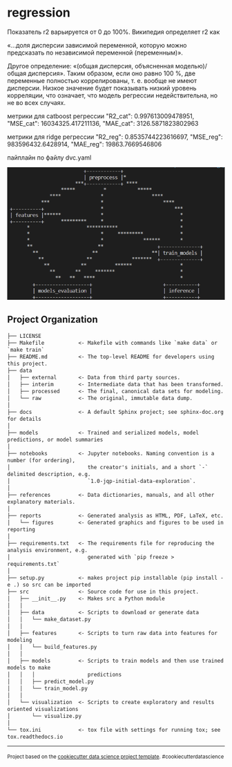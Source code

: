 regression
==============================

Показатель r2 варьируется от 0 до 100%. Википедия определяет r2 как

«…доля дисперсии зависимой переменной, которую можно предсказать по независимой переменной (переменным)».

Другое определение: «(общая дисперсия, объясненная моделью)/общая дисперсия». Таким образом, если оно равно 100 %, две переменные полностью коррелированы, т. е. вообще не имеют дисперсии. Низкое значение будет показывать низкий уровень корреляции, что означает, что модель регрессии недействительна, но не во всех случаях. 

метрики для catboost регрессии 
"R2_cat": 0.997613009478951, "MSE_cat": 16034325.417211136, "MAE_cat": 3126.5871823802963

метрики для ridge регрессии 
"R2_reg": 0.8535744223616697, "MSE_reg": 983596432.6428914, "MAE_reg": 19863.7669546806

пайплайн по файлу dvc.yaml

![dvc_pipeline](dvc_pipeline.png)

Project Organization
------------

    ├── LICENSE
    ├── Makefile           <- Makefile with commands like `make data` or `make train`
    ├── README.md          <- The top-level README for developers using this project.
    ├── data
    │   ├── external       <- Data from third party sources.
    │   ├── interim        <- Intermediate data that has been transformed.
    │   ├── processed      <- The final, canonical data sets for modeling.
    │   └── raw            <- The original, immutable data dump.
    │
    ├── docs               <- A default Sphinx project; see sphinx-doc.org for details
    │
    ├── models             <- Trained and serialized models, model predictions, or model summaries
    │
    ├── notebooks          <- Jupyter notebooks. Naming convention is a number (for ordering),
    │                         the creator's initials, and a short `-` delimited description, e.g.
    │                         `1.0-jqp-initial-data-exploration`.
    │
    ├── references         <- Data dictionaries, manuals, and all other explanatory materials.
    │
    ├── reports            <- Generated analysis as HTML, PDF, LaTeX, etc.
    │   └── figures        <- Generated graphics and figures to be used in reporting
    │
    ├── requirements.txt   <- The requirements file for reproducing the analysis environment, e.g.
    │                         generated with `pip freeze > requirements.txt`
    │
    ├── setup.py           <- makes project pip installable (pip install -e .) so src can be imported
    ├── src                <- Source code for use in this project.
    │   ├── __init__.py    <- Makes src a Python module
    │   │
    │   ├── data           <- Scripts to download or generate data
    │   │   └── make_dataset.py
    │   │
    │   ├── features       <- Scripts to turn raw data into features for modeling
    │   │   └── build_features.py
    │   │
    │   ├── models         <- Scripts to train models and then use trained models to make
    │   │   │                 predictions
    │   │   ├── predict_model.py
    │   │   └── train_model.py
    │   │
    │   └── visualization  <- Scripts to create exploratory and results oriented visualizations
    │       └── visualize.py
    │
    └── tox.ini            <- tox file with settings for running tox; see tox.readthedocs.io


--------

<p><small>Project based on the <a target="_blank" href="https://drivendata.github.io/cookiecutter-data-science/">cookiecutter data science project template</a>. #cookiecutterdatascience</small></p>

